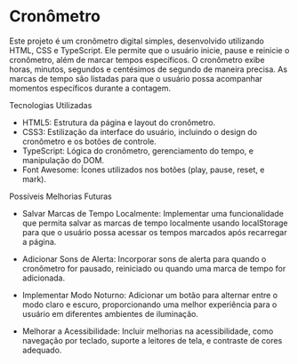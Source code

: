 # Cronômetro

Este projeto é um cronômetro digital simples, desenvolvido utilizando HTML, CSS e TypeScript. Ele permite que o usuário inicie, pause e reinicie o cronômetro, além de marcar tempos específicos. O cronômetro exibe horas, minutos, segundos e centésimos de segundo de maneira precisa. As marcas de tempo são listadas para que o usuário possa acompanhar momentos específicos durante a contagem.

Tecnologias Utilizadas
 - HTML5: Estrutura da página e layout do cronômetro.
 - CSS3: Estilização da interface do usuário, incluindo o design do cronômetro e os botões de controle.
 - TypeScript: Lógica do cronômetro, gerenciamento do tempo, e manipulação do DOM.
 - Font Awesome: Ícones utilizados nos botões (play, pause, reset, e mark).

Possíveis Melhorias Futuras

 - Salvar Marcas de Tempo Localmente: Implementar uma funcionalidade que permita salvar as marcas de tempo localmente usando localStorage para que o usuário possa acessar os tempos marcados após recarregar a página.

 - Adicionar Sons de Alerta: Incorporar sons de alerta para quando o cronômetro for pausado, reiniciado ou quando uma marca de tempo for adicionada.

 - Implementar Modo Noturno: Adicionar um botão para alternar entre o modo claro e escuro, proporcionando uma melhor experiência para o usuário em diferentes ambientes de iluminação.

 - Melhorar a Acessibilidade: Incluir melhorias na acessibilidade, como navegação por teclado, suporte a leitores de tela, e contraste de cores adequado.
